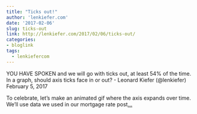 ```yaml
---
title: "Ticks out!"
author: 'lenkiefer.com'
date: '2017-02-06'
slug: ticks-out
link: http://lenkiefer.com/2017/02/06/ticks-out/
categories:
- bloglink
tags:
  - lenkiefercom
---
```


YOU HAVE SPOKEN and we will go with ticks out, at least 54% of the time. In a graph, should axis ticks face in or out? - Leonard Kiefer (@lenkiefer) February 5, 2017To celebrate, let’s make an animated gif where the axis expands over time. We’ll use data we used in our mortgage rate post[... <i class="fas fa-external-link-alt"></i>](http://lenkiefer.com/2017/02/06/ticks-out/)


